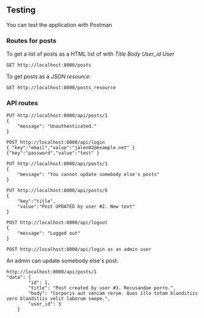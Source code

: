 ## Testing

You can test the application with Postman

### Routes for posts

To get a list of posts as a HTML list of with   *Title 	Body 	User_id  User*  

```
GET http://localhost:8000/posts
```


To get posts as a *JSON resource*:  

```
GET http://localhost:8000/posts_resource
```


### API routes

```
PUT http://localhost:8000/api/posts/1
{ 
    "message": "Unauthenticated."
}
```

```
POST http://localhost:8000/api/login
{ "key":"email","value":"jalen02@example.net" }
{"key":"password","value":"test" }
```

```
PUT http://localhost:8000/api/posts/1
{
    "message": "You cannot update somebody else's posts"
}
```

```
PUT http://localhost:8000/api/posts/6
{
    "key":"title",
    "value":"Post UPDATED by user #2. New text" 
}
```

```
POST http://localhost:8000/api/logout
{
    "message": "Logged out"
}
```

```
POST http://localhost:8000/api/login as an admin user
```
An admin can update somebody else's post:
```
http://localhost:8000/api/posts/1
"data": {
        "id": 1,
        "title": "Post created by user #3. Recusandae porro.",
        "body": "Corporis aut veniam rerum. Quos illo totam blanditiis vero blanditiis velit laborum saepe.",
        "user_id": 3
    }
```    

